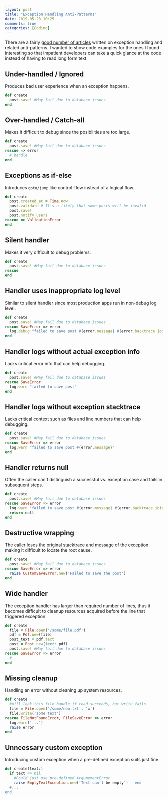 ```yaml
---
layout: post
title: "Exception Handling Anti-Patterns"
date: 2019-05-23 10:25
comments: true
categories: [Coding]
---
```


There are a fairly [good number of articles](https://users.encs.concordia.ca/~shang/pubs/ICPC_gui.pdf) written on exception handling
and related anti-patterns. I wanted to show code examples for the ones I
found interesting so that impatient developers can take a quick
glance at the code instead of having to read long form text.

## Under-handled / Ignored
Produces bad user experience when an exception happens.
```ruby
def create
  post.save! #May fail due to database issues
end
```

## Over-handled / Catch-all
Makes it difficult to debug since the posibilities are too large.
```ruby
def create
  post.save! #May fail due to database issues
rescue => error
  # handle
end
```

## Exceptions as if-else
Introduces `goto/jump` like control-flow instead of a logical flow.
```ruby
def create
  post.created_at = Time.now
  post.validate # It's a likely that some posts will be invalid
  post.save!
  post.notify_users
rescue => ValidationError
end
```

## Silent handler
Makes it very difficult to debug problems.
```ruby
def create
  post.save! #May fail due to database issues
rescue
end
```

## Handler uses inappropriate log level
Similar to silent handler since most production apps run in non-debug
log level.

```ruby
def create
  post.save! #May fail due to database issues
rescue SaveError => error
  log.debug "failed to save post #{error.message} #{error.backtrace.join}"
end
```

## Handler logs without actual exception info
Lacks critical error info that can help debugging.
```ruby
def create
  post.save! #May fail due to database issues
rescue SaveError
  log.warn "failed to save post"
end
```

## Handler logs without exception stacktrace
Lacks critical context such as files and line numbers that can help debugging.
```ruby
def create
  post.save! #May fail due to database issues
rescue SaveError => error
  log.warn "failed to save post #{error.message}"
end
```

## Handler returns null
Often the caller can't distinguish a successful vs. exception case and
fails in subsequent steps.
```ruby
def create
  post.save! #May fail due to database issues
rescue SaveError => error
  log.warn "failed to save post #{error.message} #{error.backtrace.join}"
  return null
end
```

## Destructive wrapping
The caller loses the original stacktrace and message of the exception
making it difficult to locate the root cause.
```ruby
def create
  post.save! #May fail due to database issues
rescue SaveError => error
  raise CustomSaveError.new('Failed to save the post')
end
```
## Wide handler
The exception handler has larger than required number of lines, thus it becomes
difficult to cleanup resources acquired before the line that triggered
exception.
```ruby
def create
  file = File.open('/some/file.pdf')
  pdf = Pdf.new(file)
  post_text = pdf.text
  post = Post.new(text: pdf)
  post.save! #May fail due to database issues
rescue SaveError => error
  #...
end
```
## Missing cleanup
Handling an error without cleaning up system resources.
```ruby
def create
  #Will leak this file handle if read succeeds, but write fails
  file = File.open('/some/new.txt', 'w')
  file.write('some text')
rescue FileNotFoundError, FileSaveError => error
  log.warn('...')
  raise error
end
```
## Unncessary custom exception
Introducing custom exception when a pre-defined exception suits just
fine.
```ruby
def create(text:)
  if text == nil
    #Could just use pre-defined ArgumementError
    raise EmptyTextException.new('Text can't be empty')   end
  #...
end
```


